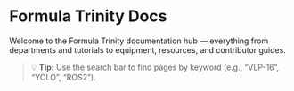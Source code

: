 # Formula Trinity Docs

Welcome to the Formula Trinity documentation hub — everything from departments and tutorials to equipment, resources, and contributor guides.

> 💡 **Tip:** Use the search bar to find pages by keyword (e.g., “VLP-16”, “YOLO”, “ROS2”).
